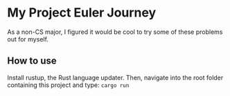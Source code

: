 # My Project Euler Journey
As a non-CS major, I figured it would be cool to try some of these problems out for myself.

## How to use
Install rustup, the Rust language updater. Then, navigate into the root folder containing this project and type: 
    <code>cargo run</code>
